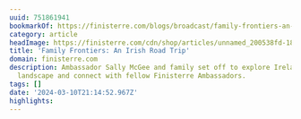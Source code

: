 ```yaml
---
uuid: 751861941
bookmarkOf: https://finisterre.com/blogs/broadcast/family-frontiers-an-irish-road-trip
category: article
headImage: https://finisterre.com/cdn/shop/articles/unnamed_200538fd-18cf-4de9-a218-9b8bf58c8af7.jpg?v=1709218005
title: 'Family Frontiers: An Irish Road Trip'
domain: finisterre.com
description: Ambassador Sally McGee and family set off to explore Ireland's ancient
  landscape and connect with fellow Finisterre Ambassadors.
tags: []
date: '2024-03-10T21:14:52.967Z'
highlights:
---
```





